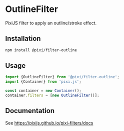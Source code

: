# OutlineFilter

PixiJS filter to apply an outline/stroke effect.

## Installation

```bash
npm install @pixi/filter-outline
```

## Usage

```js
import {OutlineFilter} from '@pixi/filter-outline';
import {Container} from 'pixi.js';

const container = new Container();
container.filters = [new OutlineFilter()];
```

## Documentation

See https://pixijs.github.io/pixi-filters/docs
